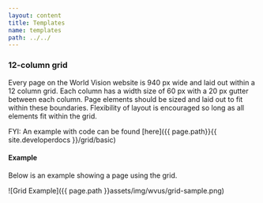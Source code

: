 ```yaml
---
layout: content
title: Templates
name: templates
path: ../../
---
```

### 12-column grid

Every page on the World Vision website is 940 px wide and laid out within a 12 column grid. Each column has a width size of 60 px with a 20 px gutter between each column. Page elements should be sized and laid out to fit within these boundaries.  Flexibility of layout is encouraged so long as all elements fit within the grid.

<span class="label label-info">FYI:</span> An example with code can be found [here]({{ page.path}}{{ site.developerdocs }}/grid/basic)

#### Example

Below is an example showing a page using the grid.

![Grid Example]({{ page.path }}assets/img/wvus/grid-sample.png)
